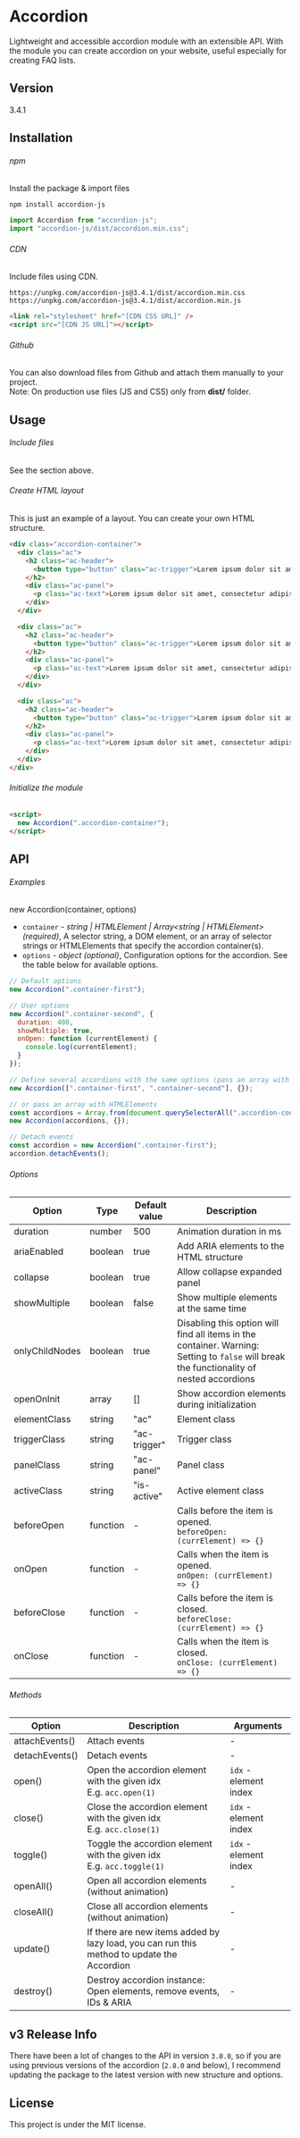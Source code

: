 # Accordion

Lightweight and accessible accordion module with an extensible API. With the module you can create accordion on your website, useful especially for creating FAQ lists.

## Version

3.4.1

## Installation

###### npm

Install the package & import files

```
npm install accordion-js
```

```javascript
import Accordion from "accordion-js";
import "accordion-js/dist/accordion.min.css";
```

###### CDN

Include files using CDN.

```
https://unpkg.com/accordion-js@3.4.1/dist/accordion.min.css
https://unpkg.com/accordion-js@3.4.1/dist/accordion.min.js
```

```html
<link rel="stylesheet" href="[CDN CSS URL]" />
<script src="[CDN JS URL]"></script>
```

###### Github

You can also download files from Github and attach them manually to your project. <br>
Note: On production use files (JS and CSS) only from **dist/** folder.

## Usage

###### Include files

See the section above.

###### Create HTML layout

This is just an example of a layout. You can create your own HTML structure.

```html
<div class="accordion-container">
  <div class="ac">
    <h2 class="ac-header">
      <button type="button" class="ac-trigger">Lorem ipsum dolor sit amet.</button>
    </h2>
    <div class="ac-panel">
      <p class="ac-text">Lorem ipsum dolor sit amet, consectetur adipiscing elit.</p>
    </div>
  </div>

  <div class="ac">
    <h2 class="ac-header">
      <button type="button" class="ac-trigger">Lorem ipsum dolor sit amet.</button>
    </h2>
    <div class="ac-panel">
      <p class="ac-text">Lorem ipsum dolor sit amet, consectetur adipiscing elit.</p>
    </div>
  </div>

  <div class="ac">
    <h2 class="ac-header">
      <button type="button" class="ac-trigger">Lorem ipsum dolor sit amet.</button>
    </h2>
    <div class="ac-panel">
      <p class="ac-text">Lorem ipsum dolor sit amet, consectetur adipiscing elit.</p>
    </div>
  </div>
</div>
```

###### Initialize the module

```html
<script>
  new Accordion(".accordion-container");
</script>
```

## API

###### Examples

new Accordion(container, options)

- `container` - *string | HTMLElement | Array<string | HTMLElement> (required)*, A selector string, a DOM element, or an array of selector strings or HTMLElements that specify the accordion container(s).
- `options` - *object (optional)*, Configuration options for the accordion. See the table below for available options.

```javascript
// Default options
new Accordion(".container-first");

// User options
new Accordion(".container-second", {
  duration: 400,
  showMultiple: true,
  onOpen: function (currentElement) {
    console.log(currentElement);
  }
});

// Define several accordions with the same options (pass an array with selectors)
new Accordion([".container-first", ".container-second"], {});

// or pass an array with HTMLElements
const accordions = Array.from(document.querySelectorAll(".accordion-container"));
new Accordion(accordions, {});

// Detach events
const accordion = new Accordion(".container-first");
accordion.detachEvents();
```

###### Options

| Option         | Type     | Default value | Description                                                                                                                               |
| -------------- | -------- | ------------- | ----------------------------------------------------------------------------------------------------------------------------------------- |
| duration       | number   | 500           | Animation duration in ms                                                                                                                  |
| ariaEnabled    | boolean  | true          | Add ARIA elements to the HTML structure                                                                                                   |
| collapse       | boolean  | true          | Allow collapse expanded panel                                                                                                             |
| showMultiple   | boolean  | false         | Show multiple elements at the same time                                                                                                   |
| onlyChildNodes | boolean  | true          | Disabling this option will find all items in the container. Warning: Setting to `false` will break the functionality of nested accordions |
| openOnInit     | array    | []            | Show accordion elements during initialization                                                                                             |
| elementClass   | string   | "ac"          | Element class                                                                                                                             |
| triggerClass   | string   | "ac-trigger"  | Trigger class                                                                                                                             |
| panelClass     | string   | "ac-panel"    | Panel class                                                                                                                               |
| activeClass    | string   | "is-active"   | Active element class                                                                                                                      |
| beforeOpen     | function | -             | Calls before the item is opened. <br> `beforeOpen: (currElement) => {}`                                                                   |
| onOpen         | function | -             | Calls when the item is opened. <br> `onOpen: (currElement) => {}`                                                                         |
| beforeClose    | function | -             | Calls before the item is closed. <br> `beforeClose: (currElement) => {}`                                                                  |
| onClose        | function | -             | Calls when the item is closed. <br> `onClose: (currElement) => {}`                                                                        |

###### Methods

| Option         | Description                                                                                | Arguments             |
| -------------- | ------------------------------------------------------------------------------------------ | --------------------- |
| attachEvents() | Attach events                                                                              | -                     |
| detachEvents() | Detach events                                                                              | -                     |
| open()         | Open the accordion element with the given idx <br> E.g. `acc.open(1)`                      | `idx` - element index |
| close()        | Close the accordion element with the given idx <br> E.g. `acc.close(1)`                    | `idx` - element index |
| toggle()       | Toggle the accordion element with the given idx <br> E.g. `acc.toggle(1)`                  | `idx` - element index |
| openAll()      | Open all accordion elements (without animation)                                            | -                     |
| closeAll()     | Close all accordion elements (without animation)                                           | -                     |
| update()       | If there are new items added by lazy load, you can run this method to update the Accordion | -                     |
| destroy()      | Destroy accordion instance: <br> Open elements, remove events, IDs & ARIA                  | -                     |

## v3 Release Info

There have been a lot of changes to the API in version `3.0.0`, so if you are using previous versions of the accordion (`2.8.0` and below), I recommend updating the package to the latest version with new structure and options.

## License

This project is under the MIT license.
